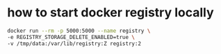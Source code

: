 # how to start docker registry locally

```bash
docker run --rm -p 5000:5000 --name registry \
-e REGISTRY_STORAGE_DELETE_ENABLED=true \
-v /tmp/data:/var/lib/registry:Z registry:2
```